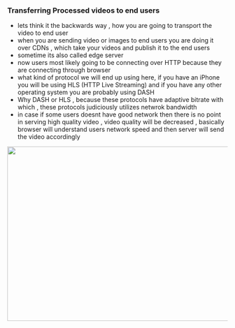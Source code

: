### Transferring Processed videos to end users
- lets think it the backwards way , how you are going to transport the video to end user
- when you are sending video or images to end users you are doing it over CDNs , which take your videos and publish it to the end users
- sometime its also called edge server
- now users most likely going to be connecting over HTTP because they are connecting through browser
- what kind of protocol we will end up using here, if you have an iPhone you will be using HLS (HTTP Live Streaming) and if you have any other operating system you are probably using DASH
- Why DASH or HLS , because these protocols have adaptive bitrate with which , these protocols judiciously utilizes netwrok bandwidth
- in case if some users doesnt have good network then there is no point in serving high quality video , video quality will be decreased , basically browser will understand users network speed and then server will send the video accordingly


<img width=600 height=400 src="https://github.com/user-attachments/assets/38acbd23-617d-4913-bfbe-f12bac69be1d">


